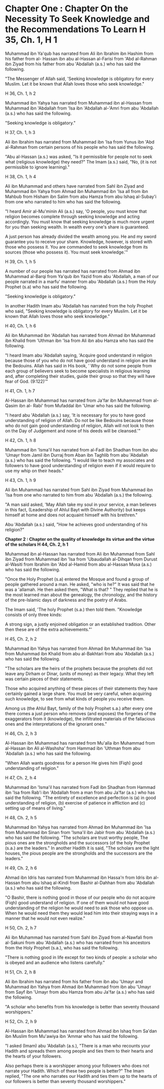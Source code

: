 Chapter One : Chapter On the Necessity To Seek Knowledge and the Recommendations To Learn H 35, Ch. 1, H 1
==========================================================================================================

Muhammad ibn Ya'qub has narrated from Ali ibn Ibrahim ibn Hashim from
his father from al- Hassan ibn abu al-Hassan al-Farisi from 'Abd
al-Rahman ibn Ziyad from his father from abu 'Abdallah (a.s.) who has
said the following.

"The Messenger of Allah said, 'Seeking knowledge is obligatory for
every Muslim. Let it be known that Allah loves those who seek
knowledge."

H 36, Ch. 1, h 2

Muhammad ibn Yahya has narrated from Muhammad ibn al-Hassan from
Muhammad ibn 'Abdallah from 'Isa ibn 'Abdallah al-'Amri from abu
'Abdallah (a.s.) who has said the following.

"Seeking knowledge is obligatory."

H 37, Ch. 1, h 3

Ali ibn Ibrahim has narrated from Muhammad ibn 'Isa from Yunus ibn 'Abd
al-Rahman from certain persons of his people who has said the
following.

"Abu al-Hassan (a.s.) was asked, "Is it permissible for people not to
seek what (religious knowledge) they need?" The Imam (a.s.) said, "No,
(it is not permissible to ignore learning)."

H 38, Ch. 1, h 4

Ali ibn Muhammad and others have narrated from Sahl ibn Ziyad and
Muhammad ibn Yahya from Ahmad ibn Muhammad ibn 'Isa all from ibn Mahbub
from Hisham ibn Salim from abu Hamza from abu Ishaq al-Subay'i from one
who narrated to him who has said the following.

"I heard Amir al-Mu'minin Ali (a.s.) say, 'O people, you must know that
religion becomes complete through seeking knowledge and acting
accordingly. You must know that seeking knowledge is much more urgent
for you than seeking wealth. In wealth every one's share is
guaranteed.

A just person has already divided the wealth among you. He and my sword
guarantee you to receive your share. Knowledge, however, is stored with
those who possess it. You are commanded to seek knowledge from its
sources (those who possess it). You must seek knowledge.'"

H 39, Ch. 1, h 5

A number of our people has narrated has narrated from Ahmad ibn
Muhammad al-Barqi from Ya'qub ibn Yazid from abu 'Abdallah, a man of our
people narrated in a marfu' manner from abu 'Abdallah (a.s.) from the
Holy Prophet (s.a) who has said the following.

"Seeking knowledge is obligatory."

In another Hadith Imam abu 'Abdallah has narrated from the holy Prophet
who said, "Seeking knowledge is obligatory for every Muslim. Let it be
known that Allah loves those who seek knowledge."

H 40, Ch. 1, h 6

Ali ibn Muhammad ibn 'Abdallah has narrated from Ahmad ibn Muhammad ibn
Khalid from 'Uthman ibn 'Isa from Ali ibn abu Hamza who has said the
following.

"I heard Imam abu 'Abdallah saying, 'Acquire good understand in
religion because those of you who do not have good understand in
religion are like the Bedouins. Allah has said in His book, ' Why do not
some people from each group of believers seek to become specialists in
religious learning and, after completing their studies, guide their
group so that they will have fear of God. (9:122)'"

H 41, Ch. 1, h 7

Al-Hassan ibn Muhammad has narrated from Ja'far ibn Muhammad from
al-Qasim ibn al- Rabi' from Mufaddal ibn 'Umar who has said the
following.

"I heard abu 'Abdallah (a.s.) say, 'It is necessary for you to have
good understanding of religion of Allah. Do not be like Bedouins because
those who do not gain good understanding of religion, Allah will not
look to then on the Day of Judgement and none of his deeds will be
cleansed.'"

H 42, Ch. 1, h 8

Muhammad ibn 'Isma'il has narrated from al-Fadl ibn Shadhan from ibn
abu 'Umayr from Jamil ibn Durraj from Aban ibn Taghlib from abu
'Abdallah (a.s.) who has said the following. "I would like to teach my
associates and followers to have good understanding of religion even if
it would require to use my whip on their heads."

H 43, Ch. 1, h 9

Ali ibn Muhammad has narrated from Sahl ibn Ziyad from Muhammad ibn
'Isa from one who narrated to him from abu 'Abdallah (a.s.) the
following.

"A man said asked, 'May Allah take my soul in your service, a man
believes in this fact, (Leadership of Ahlul Bayt with Divine Authority)
but keeps himself at home and does not acquaint himself with his
brethren."

Abu 'Abdallah (a.s.) said, "How he achieves good understanding of his
religion?"


**Chapter 2 : Chapter on the quality of knowledge its virtue and the
virtue of the scholars H 44, Ch. 2, h 1**

Muhammad ibn al-Hassan has narrated from Ali ibn Muhammad from Sahl ibn
Ziyad from Muhammad ibn 'Isa from 'Ubaudallah al-Dihqan from Durust
al-Wasiti from Ibrahim ibn 'Abd al-Hamid from abu al-Hassan Musa (a.s.)
who has said the following.

"Once the Holy Prophet (s.a) entered the Mosque and found a group of
people gathered around a man. He asked, "who is he?" It was said that he
was a 'allamah. He then asked them, "What is that? " They replied that
he is the most learned man about the genealogy, the chronology, and the
history of the pre-Islamic days of darkness and the poetry of Arabs.

The Imam said, 'The holy Prophet (s.a.) then told them. "Knowledge
consists of only three kinds:

A strong sign, a justly enjoined obligation or an established
tradition. Other then these are of the extra achievements."'

H 45, Ch. 2, h 2

Muhammad ibn Yahya has narrated from Ahmad ibn Muhammad ibn 'Isa from
Muhammad ibn Khalid from abu al-Bakhtari from abu 'Abdallah (a.s.) who
has said the following.

"The scholars are the heirs of the prophets because the prophets did
not leave any Dirham or Dinar, (units of money) as their legacy. What
they left was certain pieces of their statements.

Those who acquired anything of these pieces of their statements they
have certainly gained a large share. You must be very careful, when
acquiring such knowledge, to see from what kinds of people you receive
them.

Among us (the Ahlul Bayt, family of the holy Prophet s.a.) after every
one there comes a just person who removes (and exposes) the forgeries of
the exaggerators from it (knowledge), the infiltrated materials of the
fallacious ones and the interpretations of the ignorant ones."

H 46, Ch. 2, h 3

Al-Hassan ibn Muhammad has narrated from Mu'alla ibn Muhammad from
al-Hassan ibn Ali al-Washsha' from Hammad ibn 'Uthman from abu 'Abdallah
(a.s.) who has said the following.

"When Allah wants goodness for a person He gives him (Fiqh) good
understanding of religion."

H 47, Ch. 2, h 4

Muhammad ibn 'Isma'il has narrated from Fadl ibn Shadhan from Hammad
ibn 'Isa from Rab'i ibn 'Abdallah from a man from abu Ja'far (a.s.) who
has said the following. "The entirety of excellence and perfection is
(a) in good understanding of religion, (b) exercise of patience in
affliction and (c) setting up of means of living."

H 48, Ch. 2, h 5

Muhammad ibn Yahya has narrated from Ahmad ibn Muhammad ibn 'Isa from
Muhammad ibn Sinan from 'Isma'il ibn Jabir from abu 'Abdallah (a.s.) who
has said the following. "The scholars are trust worthy people, The pious
ones are the strongholds and the successors (of the holy Prophet (s.a.)
are the leaders." In another Hadith it is said, "The scholars are the
light houses, the pious people are the strongholds and the successors
are the leaders."

H 49, Ch. 2, h 6

Ahmad ibn Idris has narrated from Muhammad ibn Hassa'n from Idris ibn
al-Hassan from abu Ishaq al-Kindi from Bashir al-Dahhan from abu
'Abdallah (a.s.) who has said the following.

"O Bashir, there is nothing good in those of our people who do not
acquire (Fiqh) good understand of religion. If one of them would not
have good understanding of the religion he would need to ask those who
oppose us. When he would need them they would lead him into their
straying ways in a manner that he would not even realize."

H 50, Ch. 2, h 7

Ali ibn Muhammad has narrated from Sahl ibn Ziyad from al-Nawfali from
al-Sakuni from abu 'Abdallah (a.s.) who has narrated from his ancestors
from the Holy Prophet (s.a.), who has said the following.

"There is nothing good in life except for two kinds of people: a
scholar who is obeyed and an audience who listens carefully."

H 51, Ch. 2, h 8

Ali ibn Ibrahim has narrated from his father from ibn abu 'Umayr and
Muhammad ibn Yahya from Ahmad ibn Muhammad from ibn abu 'Umayr from Sayf
ibn 'Umayr from abu Hamza from abu Ja'far (a.s.) who has said the
following.

"A scholar who benefits from his knowledge is better than seventy
thousand worshippers."

H 52, Ch. 2, h 9

Al-Hassan ibn Muhammad has narrated from Ahmad ibn Ishaq from Sa'dan
ibn Muslim from Mu'awiya ibn 'Ammar who has said the following.

"I asked (Imam) abu 'Abdallah (a.s.), "There is a man who recounts your
Hadith and spreads them among people and ties them to their hearts and
the hearts of your followers.

Also perhaps there is a worshipper among your followers who does not
narrate your Hadith. Which of these two people is better?" The Imam
replied, "The one who narrates our Hadith and ties them up to the hearts
of our followers is better than seventy thousand worshippers."


